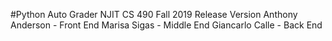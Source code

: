 #Python Auto Grader
NJIT CS 490
Fall 2019 Release Version
Anthony Anderson - Front End
Marisa Sigas - Middle End
Giancarlo Calle - Back End
